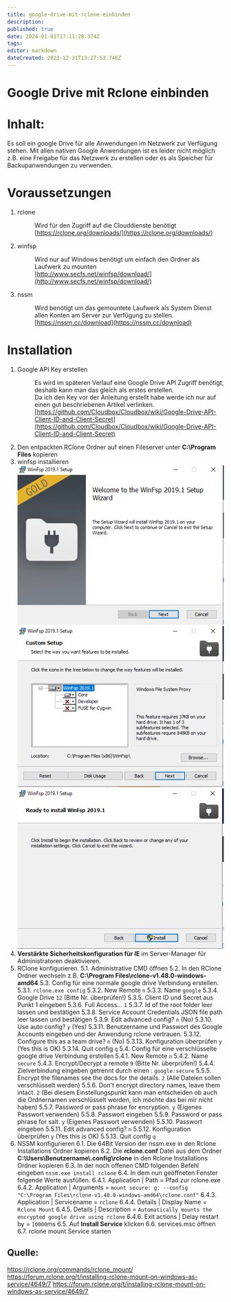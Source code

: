```yaml
---
title: google-drive-mit-rclone-einbinden
description: 
published: true
date: 2024-01-01T17:11:28.374Z
tags: 
editor: markdown
dateCreated: 2023-12-31T13:27:53.746Z
---
```


# Google Drive mit Rclone einbinden

# <span class="mw-headline" id="bkmrk-inhalt%3A-1">Inhalt:</span>

Es soll ein google Drive für alle Anwendungen im Netzwerk zur Verfügung stehen. Mit allen nativen Google Anwendungen ist es leider nicht möglich z.B. eine Freigabe für das Netzwerk zu erstellen oder es als Speicher für Backupanwendungen zu verwenden.

# Voraussetzungen

1. rclone <dl><dd>Wird für den Zugriff auf die Clouddienste benötigt</dd><dd>[https://rclone.org/downloads/](https://rclone.org/downloads/)</dd></dl>
2. winfsp <dl><dd>Wird nur auf Windows benötigt um einfach den Ordner als Laufwerk zu mounten</dd><dd>[http://www.secfs.net/winfsp/download/](http://www.secfs.net/winfsp/download/)</dd></dl>
3. nssm <dl><dd>Wird benötigt um das gemountete Laufwerk als System Dienst allen Konten am Server zur Verfügung zu stellen.</dd><dd>[https://nssm.cc/download](https://nssm.cc/download)</dd></dl>

# Installation

1. Google API Key erstellen <dl><dd>Es wird im späteren Verlauf eine Google Drive API Zugriff benötigt, deshalb kann man das gleich als erstes erstellen.</dd><dd>Da ich den Key vor der Anleitung erstellt habe werde ich nur auf einen gut beschriebenen Artikel verlinken.</dd><dd>[https://github.com/Cloudbox/Cloudbox/wiki/Google-Drive-API-Client-ID-and-Client-Secret](https://github.com/Cloudbox/Cloudbox/wiki/Google-Drive-API-Client-ID-and-Client-Secret)</dd></dl>
2. Den entpackten RClone Ordner auf einen Fileserver unter **C:\\Program Files** kopieren
3. winfsp installieren
![Rclone-001.png](/media/Rclone-001.png)
![Rclone-002.png](/media/Rclone-002.png)
![Rclone-003.png](/media/Rclone-003.png)
4. **Verstärkte Sicherheitskonfiguration für IE** im Server-Manager für Administratoren deaktivieren.
5. RClone konfigurieren. 
    5.1. Administrative CMD öffnen
    5.2. In den RClone Ordner wechseln z.B. **C:\\Program Files\\rclone-v1.48.0-windows-amd64**
    5.3. Config für eine normale google drive Verbindung erstellen. 
        5.3.1. `rclone.exe config`
        5.3.2. New Remote `n`
        5.3.3. Name `google`
        5.3.4. Google Drive `12` (Bitte Nr. überprüfen!)
        5.3.5. Client ID und Secret aus Punkt 1 eingeben
        5.3.6. Full Access... `1`
        5.3.7. Id of the root folder leer lassen und bestätigen
        5.3.8. Service Account Credentials JSON file path leer lassen und bestätigen
        5.3.9. Edit advanced config? `n` (No)
        5.3.10. Use auto config? `y` (Yes)
        5.3.11. Benutzername und Passwort des Google Accounts eingeben und der Anwendung rclone vertrauen.
        5.3.12. Configure this as a team drive? `n` (No)
        5.3.13. Konfiguration überprüfen `y` (Yes this is OK)
        5.3.14. Quit config `q`
    5.4. Config für eine verschlüsselte google drive Verbindung erstellen 
        5.4.1. New Remote `n`
        5.4.2. Name `secure`
        5.4.3. Encrypt/Decrypt a remote `9` (Bitte Nr. überprüfen!)
        5.4.4. Zielverbindung eingeben getrennt durch einen : `google:secure`
        5.5.5. Encrypt the filenames see the docs for the details. `2` (Alle Dateien sollen verschlüsselt werden)
        5.5.6. Don't encrypt directory names, leave them intact. `2` (Bei diesem Einstellungspunkt kann man entscheiden ob auch die Ordnernamen verschlüsselt werden, ich möchte das bei mir nicht haben)
        5.5.7. Password or pass phrase for encryption. `y` (Eigenes Passwort verwenden)
        5.5.8. Passwort eingeben
        5.5.9. Password or pass phrase for salt. `y` (Eigenes Passwort verwenden)
        5.5.10. Passwort eingeben
        5.5.11. Edit advanced config? `n`
        5.5.12. Konfiguration überprüfen `y` (Yes this is OK)
        5.5.13. Quit config `q`
6. NSSM konfigurieren 
    6.1. Die 64Bit Version der nssm.exe in den Rclone Installations Ordner kopieren
    6.2. Die **rclone.conf** Datei aus dem Ordner **C:\\Users\\Benutzername\\.config\\rclone** in den Rclone Installations Ordner kopieren
    6.3. In der noch offenen CMD folgenden Befehl eingeben
    `nssm.exe install rclone`
    6.4. In dem nun geöffneten Fenster folgende Werte ausfüllen. 
        6.4.1. Application | Path = Pfad zur rclone.exe
        6.4.2. Application | Arguments = `mount secure: g: --config "C:\Program Files\rclone-v1.48.0-windows-amd64\rclone.conf"`
        6.4.3. Application | Servicename = `rclone`
        6.4.4. Details | Display Name = `Rclone Mount`
        6.4.5. Details | Description = `Automatically mounts the encrypted google drive using rclone`
        6.4.6. Exit actions | Delay restart by = `10000`ms
    6.5. Auf **Install Service** klicken
    6.6. services.msc öffnen
    6.7. rclone mount Service starten

## Quelle:
https://rclone.org/commands/rclone_mount/
https://forum.rclone.org/t/installing-rclone-mount-on-windows-as-service/4649/7
https://forum.rclone.org/t/installing-rclone-mount-on-windows-as-service/4649/7